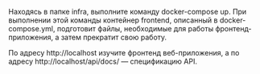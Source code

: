 Находясь в папке infra, выполните команду docker-compose up. При выполнении этой команды контейнер frontend, описанный в docker-compose.yml, подготовит файлы, необходимые для работы фронтенд-приложения, а затем прекратит свою работу.


По адресу http://localhost изучите фронтенд веб-приложения, а по адресу http://localhost/api/docs/ — спецификацию API.

